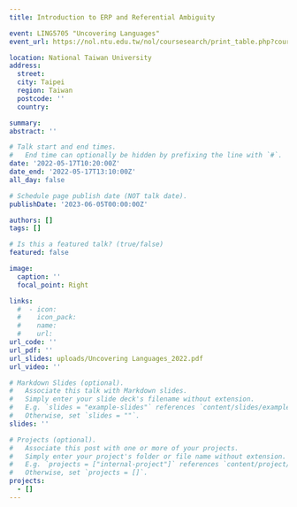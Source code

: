 ```yaml
---
title: Introduction to ERP and Referential Ambiguity

event: LING5705 "Uncovering Languages"
event_url: https://nol.ntu.edu.tw/nol/coursesearch/print_table.php?course_id=142%20U0850&class=&dpt_code=P310&ser_no=50653&semester=110-2&lang=CH

location: National Taiwan University
address:
  street: 
  city: Taipei
  region: Taiwan
  postcode: ''
  country:

summary: 
abstract: ''

# Talk start and end times.
#   End time can optionally be hidden by prefixing the line with `#`.
date: '2022-05-17T10:20:00Z'
date_end: '2022-05-17T13:10:00Z'
all_day: false

# Schedule page publish date (NOT talk date).
publishDate: '2023-06-05T00:00:00Z'

authors: []
tags: []

# Is this a featured talk? (true/false)
featured: false

image:
  caption: ''
  focal_point: Right

links:
  #  - icon: 
  #    icon_pack: 
  #    name: 
  #    url: 
url_code: ''
url_pdf: ''
url_slides: uploads/Uncovering Languages_2022.pdf
url_video: ''

# Markdown Slides (optional).
#   Associate this talk with Markdown slides.
#   Simply enter your slide deck's filename without extension.
#   E.g. `slides = "example-slides"` references `content/slides/example-slides.md`.
#   Otherwise, set `slides = ""`.
slides: ''

# Projects (optional).
#   Associate this post with one or more of your projects.
#   Simply enter your project's folder or file name without extension.
#   E.g. `projects = ["internal-project"]` references `content/project/deep-learning/index.md`.
#   Otherwise, set `projects = []`.
projects:
  - []
---
```


<!-- {{% callout note %}}
Click on the **Slides** button above to view the built-in slides feature.
{{% /callout %}}

Slides can be added in a few ways:

- **Create** slides using Wowchemy's [_Slides_](https://wowchemy.com/docs/managing-content/#create-slides) feature and link using `slides` parameter in the front matter of the talk file
- **Upload** an existing slide deck to `static/` and link using `url_slides` parameter in the front matter of the talk file
- **Embed** your slides (e.g. Google Slides) or presentation video on this page using [shortcodes](https://wowchemy.com/docs/writing-markdown-latex/).

Further event details, including [page elements](https://wowchemy.com/docs/writing-markdown-latex/) such as image galleries, can be added to the body of this page. -->